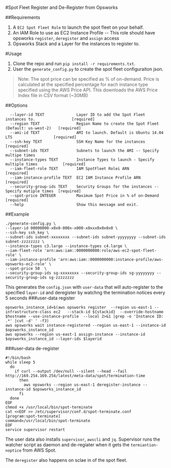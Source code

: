 #Spot Fleet Register and De-Register from Opsworks

##Requirements
1. A `EC2 Spot Fleet Role` to launch the spot fleet on your behalf.
2. An IAM Role to use as EC2 Instance Profile -- This role should have opsworks `register`, `deregister` and `assign` access
3. Opsworks Stack and a Layer for the instances to register to.

#Usage
1. Clone the repo and run `pip install -r requirements.txt`.
2. User the `generate_config.py` to create the spot fleet configuraiton json.

> Note:
> The spot price can be specified as % of on-demand. Price is calculated at the specified percentage for each instance type specified using the AWS Price API. This downloads the AWS Price Index file in CSV format (~30MB)

##Options
```
  --layer-id TEXT              Layer ID to add the Spot Fleet instances to.                [required]
  --region TEXT                Region Name to create the Spot Fleet (Default: us-west-2)   [required]
  --ami-id TEXT                AMI to launch. Default is Ubuntu 14.04 LTS                  [required]
  --ssh-key TEXT               SSH Key Name for the instances                              [required]
  --subnet-ids TEXT            Subnets to launch the AMI -- Specify multipe times
  --instance-types TEXT        Instance Types to launch - Specify multiple times           [required]
  --iam-fleet-role TEXT        IAM SpotFleet Rolei ARN                                     [required]
  --iam-instance-profile TEXT  EC2 IAM Instance Profile ARN                                [required]
  --security-group-ids TEXT    Security Groups for the instances -- Specify mutiple times  [required]
  --spot-price INTEGER         Maximum Spot Price in % of on-Demand                        [required]
  --help                       Show this message and exit.
```

##Example
```
./generate-config.py \
--layer-id 00000000-x0x0-000x-x000-x0xxx0x0x0x0 \
--ssh-key ssh_key \
--subnet-ids subnet-xxxxxxxx --subnet-ids subnet-yyyyyyyy --subnet-ids subnet-zzzzzzzz \
--instance-types c3.large --instance-types c4.large \
--iam-fleet-role 'arn:aws:iam::0000000000:role/aws-ec2-spot-fleet-role' \
--iam-instance-profile 'arn:aws:iam::0000000000:instance-profile/aws-opsworks-ec2-role' \
--spot-price 50  \
--security-group-ids sg-xxxxxxxx --security-group-ids sg-yyyyyyyy --security-group-ids sg-zzzzzzzz
```

This generates the `config.json` with `user-data` that will auto-register to the specified `layer-id` and deregister by watchng the termination notices every 5 seconds
###user-data register
```
opsworks_instance_id=$(aws opsworks register  --region us-east-1 --infrastructure-class ec2   --stack-id ${stackid}  --override-hostname $hostname --use-instance-profile  --local 2>&1 |grep -o 'Instance ID: .*' |cut -d' ' -f3)
aws opsworks wait instance-registered --region us-east-1 --instance-id $opsworks_instance_id
aws opsworks --region us-east-1 assign-instance --instance-id  $opsworks_instance_id --layer-ids $layerid
```
###user-data de-register
```
#!/bin/bash
while sleep 5
  do
    if curl --output /dev/null --silent --head --fail http://169.254.169.254/latest/meta-data/spot/termination-time
      then
        aws opsworks --region us-east-1 deregister-instance --instance-id $opsworks_instance_id
      fi
  done
EOF
chmod +x /usr/local/bin/spot-terminate
cat <<EOF >> /etc/supervisor/conf.d/spot-terminate.conf
[program:spot-terminate]
command=/usr/local/bin/spot-terminate
EOF
service supervisor restart
```

The user data also installs `supervisor`, `awscli` and `jq`. Supervisor runs the watcher script as daemon and de-regiater when it gets the `termiantion-noptice` from AWS Spot.

The `deregister` also happens on sclae in of the spot fleet.
